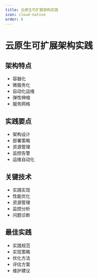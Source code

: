 ```yaml
---
title: 云原生可扩展架构实践
icon: cloud-native
order: 6
---
```


# 云原生可扩展架构实践

## 架构特点
- 容器化
- 微服务化
- 自动化运维
- 弹性伸缩
- 服务网格

## 实践要点
- 架构设计
- 部署策略
- 资源管理
- 监控告警
- 运维自动化

## 关键技术
- 实践实现
- 性能优化
- 资源管理
- 监控分析
- 问题诊断

## 最佳实践
- 实践规范
- 实现策略
- 优化方法
- 评估方案
- 维护建议
